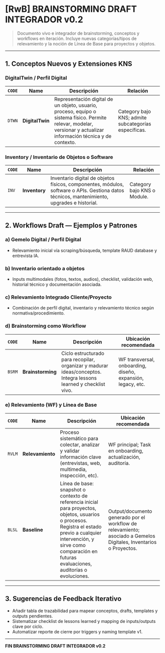 # [RwB] BRAINSTORMING DRAFT INTEGRADOR v0.2

> Documento vivo e integrador de brainstorming, conceptos y workflows en iteración. Incluye nuevas categorías/tipos de relevamiento y la noción de Línea de Base para proyectos y objetos.

---

## 1. Conceptos Nuevos y Extensiones KNS
### DigitalTwin / Perfil Digital
| `CODE`  | **Name**        | Descripción                                                                                                    | Relación                   |
| ------- | -------------- | ------------------------------------------------------------------------------------------------------------------ | -------------------------- |
| `DTWN`  | **DigitalTwin** | Representación digital de un objeto, usuario, proceso, equipo o sistema físico. Permite relevar, modelar, versionar y actualizar información técnica y de contexto. | Category bajo KNS; admite subcategorías específicas. |

### Inventory / Inventario de Objetos o Software
| `CODE`  | **Name**      | Descripción                                                                                                   | Relación                   |
| ------- | ------------ | ------------------------------------------------------------------------------------------------------------- | -------------------------- |
| `INV`   | **Inventory** | Inventario digital de objetos físicos, componentes, módulos, software o APIs. Gestiona datos técnicos, mantenimiento, upgrades e historial. | Category bajo KNS o Module. |

---

## 2. Workflows Draft — Ejemplos y Patrones

### a) **Gemelo Digital / Perfil Digital**
- Relevamiento inicial vía scraping/búsqueda, template RAUD database y entrevista IA.

### b) **Inventario orientado a objetos**
- Inputs multimodales (fotos, textos, audios), checklist, validación web, historial técnico y documentación asociada.

### c) **Relevamiento Integrado Cliente/Proyecto**
- Combinación de perfil digital, inventario y relevamiento técnico según normativa/procedimiento.

### d) **Brainstorming como Workflow**
| `CODE`  | **Name**         | Descripción                                                                                  | Ubicación recomendada                |
| ------- | ---------------- | -------------------------------------------------------------------------------------------- | ------------------------------------- |
| `BSRM`  | **Brainstorming** | Ciclo estructurado para recopilar, organizar y madurar ideas/conceptos. Integra lessons learned y checklist vivo. | WF transversal, onboarding, diseño, expansión, legacy, etc. |

### e) **Relevamiento (WF) y Línea de Base**
| `CODE`  | **Name**          | Descripción                                                                                                      | Ubicación recomendada         |
| ------- | ----------------- | ---------------------------------------------------------------------------------------------------------------- | ----------------------------- |
| `RVLM`  | **Relevamiento**  | Proceso sistemático para colectar, analizar y validar información clave (entrevistas, web, multimedia, inspección, etc). | WF principal; Task en onboarding, actualización, auditoría. |
| `BLSL`  | **Baseline**      | Línea de base: snapshot o contexto de referencia inicial para proyectos, objetos, usuarios o procesos. Registra el estado previo a cualquier intervención, y sirve como comparación en futuras evaluaciones, auditorías o evoluciones. | Output/documento generado por el workflow de relevamiento; asociado a Gemelos Digitales, Inventarios o Proyectos. |

---

## 3. Sugerencias de Feedback Iterativo
- Añadir tabla de trazabilidad para mapear conceptos, drafts, templates y outputs pendientes.
- Sistematizar checklist de lessons learned y mapping de inputs/outputs clave por ciclo.
- Automatizar reporte de cierre por triggers y naming template v1.

---

**FIN BRAINSTORMING DRAFT INTEGRADOR v0.2**

